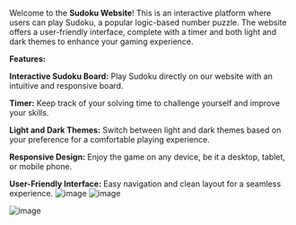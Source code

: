 Welcome to the **Sudoku Website**! This is an interactive platform where users can play Sudoku, a popular logic-based number puzzle. The website offers a user-friendly interface, complete with a timer and both light and dark themes to enhance your gaming experience.

**Features:**

**Interactive Sudoku Board:**
Play Sudoku directly on our website with an intuitive and responsive board.

**Timer:**
Keep track of your solving time to challenge yourself and improve your skills.

**Light and Dark Themes:**
Switch between light and dark themes based on your preference for a comfortable playing experience.

**Responsive Design:**
Enjoy the game on any device, be it a desktop, tablet, or mobile phone.

**User-Friendly Interface:**
Easy navigation and clean layout for a seamless experience.
![image](https://github.com/aditibansal078/Sudoku_Game/assets/115947748/24b649e2-7297-4007-b584-84368b8d9d44)      ![image](https://github.com/aditibansal078/Sudoku_Game/assets/115947748/ff7d4a7e-2cf5-4a44-ad4e-751ad6cc5b2a) 

   ![image](https://github.com/aditibansal078/Sudoku_Game/assets/115947748/5db995e4-f371-47ed-a3a5-7b80e5801f6f)



